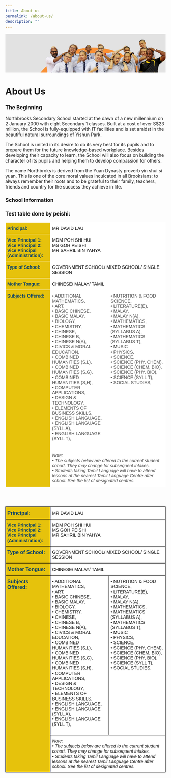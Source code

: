 ```yaml
---
title: About us
permalink: /about-us/
description: ""
---
```

![](/images/about_us.jpg)

About Us
========

### The Beginning

Northbrooks Secondary School started at the dawn of a new millennium on 2 January 2000 with eight Secondary 1 classes. Built at a cost of over S$23 million, the School is fully-equipped with IT facilities and is set amidst in the beautiful natural surroundings of Yishun Park.

The School is united in its desire to do its very best for its pupils and to prepare them for the future knowledge-based workplace. Besides developing their capacity to learn, the School will also focus on building the character of its pupils and helping them to develop compassion for others.

The name Northbroks is derived from the Yuan Dynasty proverb yin shui si yuan. This is one of the core moral values inculcated in all Brooksians: to always remember their roots and to be grateful to their family, teachers, friends and country for the success they achieve in life.

### School Information

### Test table done by peishi: 

<table style="border-collapse:collapse;border-spacing:0" class="tg"><thead><tr><th style="background-color:#E6C20C;border-color:#ffffff;border-style:solid;border-width:1px;color:#0F4468;font-family:Arial, Helvetica, sans-serif !important;font-size:14px;font-weight:bold;overflow:hidden;padding:10px 5px;text-align:left;vertical-align:top;word-break:normal"><span style="font-weight:inherit;font-style:inherit;color:#0F4468">Principal:</span></th><th style="background-color:#FFF;border-color:#ffffff;border-style:solid;border-width:1px;color:#323232;font-family:Arial, Helvetica, sans-serif !important;font-size:14px;font-weight:normal;overflow:hidden;padding:10px 5px;text-align:left;vertical-align:top;word-break:normal" colspan="2"><span style="font-weight:inherit;font-style:inherit;color:#000;background-color:#FFF">MR DAVID LAU</span></th></tr></thead><tbody><tr><td style="background-color:#E6C20C;border-color:#ffffff;border-style:solid;border-width:1px;color:#0F4468;font-family:Arial, Helvetica, sans-serif !important;font-size:14px;font-weight:bold;overflow:hidden;padding:10px 5px;text-align:left;vertical-align:top;word-break:normal"><span style="font-weight:bold;color:#0F4468;background-color:#E6C20C">Vice Principal 1:</span><br><span style="font-weight:bold;color:#0F4468;background-color:#E6C20C">Vice Principal 2:</span><br><span style="font-weight:bold;color:#0F4468;background-color:#E6C20C">Vice Principal (Administration):</span></td><td style="background-color:#FFF;border-color:#ffffff;border-style:solid;border-width:1px;color:#484848;font-family:Arial, Helvetica, sans-serif !important;font-size:14px;overflow:hidden;padding:10px 5px;text-align:left;vertical-align:top;word-break:normal" colspan="2"><span style="font-weight:400;font-style:inherit;color:#000">MDM POH SHI HUI</span><br><span style="font-weight:400;font-style:inherit;color:#000">MS GOH PEISHI</span><br><span style="font-weight:400;font-style:inherit;color:#000">MR SAHRIL BIN YAHYA</span></td></tr><tr><td style="background-color:#E6C20C;border-color:#ffffff;border-style:solid;border-width:1px;color:#0F4468;font-family:Arial, Helvetica, sans-serif !important;font-size:14px;font-weight:bold;overflow:hidden;padding:10px 5px;text-align:left;vertical-align:top;word-break:normal"><span style="font-weight:inherit;font-style:inherit;color:#0F4468">Type of School:</span></td><td style="background-color:#FFF;border-color:#ffffff;border-style:solid;border-width:1px;color:#484848;font-family:Arial, Helvetica, sans-serif !important;font-size:14px;overflow:hidden;padding:10px 5px;text-align:left;vertical-align:top;word-break:normal" colspan="2"><span style="font-weight:inherit;font-style:inherit;color:#000;background-color:#FFF">GOVERNMENT SCHOOL/ MIXED SCHOOL/ SINGLE SESSION</span></td></tr><tr><td style="background-color:#E6C20C;border-color:#ffffff;border-style:solid;border-width:1px;color:#0F4468;font-family:Arial, Helvetica, sans-serif !important;font-size:14px;font-weight:bold;overflow:hidden;padding:10px 5px;text-align:left;vertical-align:top;word-break:normal"><span style="font-weight:bold;color:#0F4468;background-color:#E6C20C">Mother Tongue:</span></td><td style="background-color:#FFF;border-color:#ffffff;border-style:solid;border-width:1px;color:#484848;font-family:Arial, Helvetica, sans-serif !important;font-size:14px;overflow:hidden;padding:10px 5px;text-align:left;vertical-align:top;word-break:normal" colspan="2"><span style="font-weight:inherit;font-style:inherit;color:#000;background-color:#FFF">CHINESE/ MALAY/ TAMIL</span></td></tr><tr><td style="background-color:#E6C20C;border-color:#ffffff;border-style:solid;border-width:1px;color:#0F4468;font-family:Arial, Helvetica, sans-serif !important;font-size:14px;font-weight:bold;overflow:hidden;padding:10px 5px;text-align:left;vertical-align:top;word-break:normal" rowspan="2"><span style="font-weight:inherit;font-style:inherit;color:#0F4468">Subjects Offered:</span><br><br></td><td style="background-color:#FFF;border-color:#ffffff;border-style:solid;border-width:1px;color:#484848;font-family:Arial, Helvetica, sans-serif !important;font-size:14px;overflow:hidden;padding:10px 5px;text-align:left;vertical-align:top;word-break:normal"><span style="background-color:#FFF">• ADDITIONAL MATHEMATICS,</span><br><span style="background-color:#FFF">• ART,</span><br><span style="background-color:#FFF">• BASIC CHINESE,</span><br><span style="background-color:#FFF">• BASIC MALAY,</span><br><span style="background-color:#FFF">• BIOLOGY,</span><br><span style="background-color:#FFF">• CHEMISTRY,</span><br><span style="background-color:#FFF">• CHINESE,</span><br><span style="background-color:#FFF">• CHINESE B,</span><br><span style="background-color:#FFF">• CHINESE N(A),</span><br><span style="background-color:#FFF">• CIVICS &amp; MORAL EDUCATION,</span><br><span style="background-color:#FFF">• COMBINED HUMANITIES (S,L),</span><br><span style="background-color:#FFF">• COMBINED HUMANITIES (S,G),</span><br><span style="background-color:#FFF">• COMBINED HUMANITIES (S,H),</span><br><span style="background-color:#FFF">• COMPUTER APPLICATIONS,</span><br><span style="background-color:#FFF">• DESIGN &amp; TECHNOLOGY,</span><br><span style="background-color:#FFF">• ELEMENTS OF BUSINESS SKILLS,</span><br><span style="background-color:#FFF">• ENGLISH LANGUAGE,</span><br><span style="background-color:#FFF">• ENGLISH LANGUAGE (SYLL A),</span><br><span style="background-color:#FFF">• ENGLISH LANGUAGE (SYLL T),</span><br><br></td><td style="background-color:#FFF;border-color:#ffffff;border-style:solid;border-width:1px;color:#484848;font-family:Arial, sans-serif;font-size:14px;overflow:hidden;padding:10px 5px;text-align:left;vertical-align:top;word-break:normal"><span style="background-color:#FFF">• NUTRITION &amp; FOOD SCIENCE,</span><br><span style="background-color:#FFF">• LITERATURE(E),</span><br><span style="background-color:#FFF">• MALAY,</span><br><span style="background-color:#FFF">• MALAY N(A),</span><br><span style="background-color:#FFF">• MATHEMATICS,</span><br><span style="background-color:#FFF">• MATHEMATICS (SYLLABUS A),</span><br><span style="background-color:#FFF">• MATHEMATICS (SYLLABUS T),</span><br><span style="background-color:#FFF">• MUSIC</span><br><span style="background-color:#FFF">• PHYSICS,</span><br><span style="background-color:#FFF">• SCIENCE,</span><br><span style="background-color:#FFF">• SCIENCE (PHY, CHEM),</span><br><span style="background-color:#FFF">• SCIENCE (CHEM, BIO),</span><br><span style="background-color:#FFF">• SCIENCE (PHY, BIO),</span><br><span style="background-color:#FFF">• SCIENCE (SYLL T),</span><br><span style="background-color:#FFF">• SOCIAL STUDIES,</span><br><br><br></td></tr><tr><td style="background-color:#FFF;border-color:#ffffff;border-style:solid;border-width:1px;color:#484848;font-family:Arial, Helvetica, sans-serif !important;font-size:14px;font-style:italic;overflow:hidden;padding:10px 5px;text-align:left;vertical-align:top;word-break:normal" colspan="2"><span style="font-style:italic;background-color:#FFF">Note:</span><br><span style="font-style:italic;background-color:#FFF">• The subjects below are offered to the current student cohort. They may change for subsequent intakes.</span><br><span style="font-style:italic;background-color:#FFF">• Students taking Tamil Language will have to attend lessons at the nearest Tamil Language Centre after school. See the list of designated centres.</span></td></tr></tbody></table>
<br><br>
<style type="text/css">
.tg  {border-collapse:collapse;border-spacing:0;}
.tg td{border-color:black;border-style:solid;border-width:1px;font-family:Arial, sans-serif;font-size:14px;
  overflow:hidden;padding:10px 5px;word-break:normal;}
.tg th{border-color:black;border-style:solid;border-width:1px;font-family:Arial, sans-serif;font-size:14px;
  font-weight:normal;overflow:hidden;padding:10px 5px;word-break:normal;}
.tg .tg-nk84{background-color:#E6C20C;color:#0F4468;font-size:16px;font-weight:bold;text-align:left;vertical-align:top}
.tg .tg-1547{background-color:#FFF;font-style:italic;text-align:left;vertical-align:top}
.tg .tg-zr06{background-color:#FFF;text-align:left;vertical-align:middle}
.tg .tg-04i4{background-color:#E6C20C;color:#0F4468;font-weight:bold;text-align:left;vertical-align:top}
.tg .tg-ktyi{background-color:#FFF;text-align:left;vertical-align:top}
</style>
<table class="tg">
<thead>
  <tr>
    <th class="tg-nk84"><span style="color:#0F4468">Principal:</span></th>
    <th class="tg-zr06" colspan="2"><span style="color:#000;background-color:#FFF">MR DAVID LAU</span></th>
  </tr>
</thead>
<tbody>
  <tr>
    <td class="tg-04i4">Vice Principal 1:<br>Vice Principal 2:<br>Vice Principal (Administration):</td>
    <td class="tg-ktyi" colspan="2"><span style="font-weight:400;color:#000">MDM POH SHI HUI</span><br><span style="font-weight:400;color:#000">MS GOH PEISHI</span><br><span style="font-weight:400;color:#000">MR SAHRIL BIN YAHYA</span></td>
  </tr>
  <tr>
    <td class="tg-nk84"><span style="color:#0F4468">Type of School:</span></td>
    <td class="tg-zr06" colspan="2"><span style="color:#000;background-color:#FFF">GOVERNMENT SCHOOL/ MIXED SCHOOL/ SINGLE SESSION</span></td>
  </tr>
  <tr>
    <td class="tg-nk84">Mother Tongue:</td>
    <td class="tg-zr06" colspan="2"><span style="color:#000;background-color:#FFF">CHINESE/ MALAY/ TAMIL</span></td>
  </tr>
  <tr>
    <td class="tg-nk84" rowspan="2"><span style="color:#0F4468">Subjects Offered:</span><br><span style="font-weight:500;color:#141D1C;background-color:#E6C20C">  </span><br><span style="font-weight:500;color:#141D1C;background-color:#E6C20C"> </span></td>
    <td class="tg-ktyi">• ADDITIONAL MATHEMATICS,<br>• ART,<br>• BASIC CHINESE,<br>• BASIC MALAY,<br>• BIOLOGY,<br>• CHEMISTRY,<br>• CHINESE,<br>• CHINESE B,<br>• CHINESE N(A),<br>• CIVICS &amp; MORAL EDUCATION,<br>• COMBINED HUMANITIES (S,L),<br>• COMBINED HUMANITIES (S,G),<br>• COMBINED HUMANITIES (S,H),<br>• COMPUTER APPLICATIONS,<br>• DESIGN &amp; TECHNOLOGY,<br>• ELEMENTS OF BUSINESS SKILLS,<br>• ENGLISH LANGUAGE,<br>• ENGLISH LANGUAGE (SYLL A),<br>• ENGLISH LANGUAGE (SYLL T),<br><span style="color:#000;background-color:#FFF">                             </span><br></td>
    <td class="tg-ktyi">• NUTRITION &amp; FOOD SCIENCE,<br>• LITERATURE(E),<br>• MALAY,<br>• MALAY N(A),<br>• MATHEMATICS,<br>• MATHEMATICS (SYLLABUS A),<br>• MATHEMATICS (SYLLABUS T),<br>• MUSIC<br>• PHYSICS,<br>• SCIENCE,<br>• SCIENCE (PHY, CHEM),<br>• SCIENCE (CHEM, BIO),<br>• SCIENCE (PHY, BIO),<br>• SCIENCE (SYLL T),<br>• SOCIAL STUDIES,<br><br><br></td>
  </tr>
  <tr>
    <td class="tg-1547" colspan="2">Note:<br>• The subjects below are offered to the current student cohort. They may change for subsequent intakes.<br>• Students taking Tamil Language will have to attend lessons at the nearest Tamil Language Centre after school. See the list of designated centres.</td>
  </tr>
</tbody>
</table>